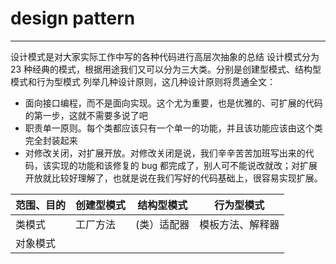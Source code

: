 # design pattern

---

设计模式是对大家实际工作中写的各种代码进行高层次抽象的总结
设计模式分为 23 种经典的模式，根据用途我们又可以分为三大类。分别是创建型模式、结构型模式和行为型模式
列举几种设计原则，这几种设计原则将贯通全文：

- 面向接口编程，而不是面向实现。这个尤为重要，也是优雅的、可扩展的代码的第一步，这就不需要多说了吧
- 职责单一原则。每个类都应该只有一个单一的功能，并且该功能应该由这个类完全封装起来
- 对修改关闭，对扩展开放。对修改关闭是说，我们辛辛苦苦加班写出来的代码，该实现的功能和该修复的 bug 都完成了，别人可不能说改就改；对扩展开放就比较好理解了，也就是说在我们写好的代码基础上，很容易实现扩展。

|范围、目的|创建型模式|结构型模式|行为型模式|
|--|--|--|--|
|类模式|工厂方法|(类）适配器|模板方法、解释器|
|对象模式|